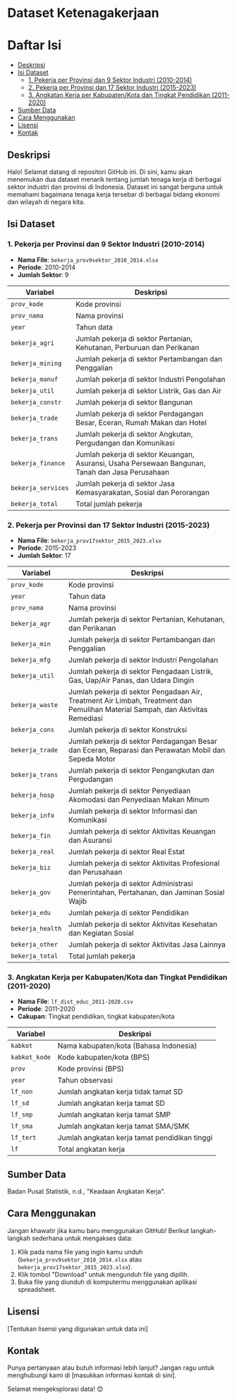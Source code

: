 # Dataset Ketenagakerjaan

# Daftar Isi

  - [Deskripsi](#deskripsi)
  - [Isi Dataset](#isi-dataset)
    - [1. Pekerja per Provinsi dan 9 Sektor Industri (2010-2014)](#1-pekerja-per-provinsi-dan-9-sektor-industri-2010-2014)
    - [2. Pekerja per Provinsi dan 17 Sektor Industri (2015-2023)](#2-pekerja-per-provinsi-dan-17-sektor-industri-2015-2023)
    - [3. Angkatan Kerja per Kabupaten/Kota dan Tingkat Pendidikan (2011-2020)](#3-angkatan-kerja-per-kabupatenkota-dan-tingkat-pendidikan-2011-2020)
  - [Sumber Data](#sumber-data)
  - [Cara Menggunakan](#cara-menggunakan)
  - [Lisensi](#lisensi)
  - [Kontak](#kontak)
 
## Deskripsi
Halo! Selamat datang di repositori GitHub ini. Di sini, kamu akan menemukan dua dataset menarik tentang jumlah tenaga kerja di berbagai sektor industri dan provinsi di Indonesia. Dataset ini sangat berguna untuk memahami bagaimana tenaga kerja tersebar di berbagai bidang ekonomi dan wilayah di negara kita.

## Isi Dataset

### 1. Pekerja per Provinsi dan 9 Sektor Industri (2010-2014)
- **Nama File**: `bekerja_prov9sektor_2010_2014.xlsx`
- **Periode**: 2010-2014
- **Jumlah Sektor**: 9

| Variabel | Deskripsi |
|----------|-----------|
| `prov_kode` | Kode provinsi |
| `prov_nama` | Nama provinsi |
| `year` | Tahun data |
| `bekerja_agri` | Jumlah pekerja di sektor Pertanian, Kehutanan, Perburuan dan Perikanan |
| `bekerja_mining` | Jumlah pekerja di sektor Pertambangan dan Penggalian |
| `bekerja_manuf` | Jumlah pekerja di sektor Industri Pengolahan |
| `bekerja_util` | Jumlah pekerja di sektor Listrik, Gas dan Air |
| `bekerja_constr` | Jumlah pekerja di sektor Bangunan |
| `bekerja_trade` | Jumlah pekerja di sektor Perdagangan Besar, Eceran, Rumah Makan dan Hotel |
| `bekerja_trans` | Jumlah pekerja di sektor Angkutan, Pergudangan dan Komunikasi |
| `bekerja_finance` | Jumlah pekerja di sektor Keuangan, Asuransi, Usaha Persewaan Bangunan, Tanah dan Jasa Perusahaan |
| `bekerja_services` | Jumlah pekerja di sektor Jasa Kemasyarakatan, Sosial dan Perorangan |
| `bekerja_total` | Total jumlah pekerja |

### 2. Pekerja per Provinsi dan 17 Sektor Industri (2015-2023)
- **Nama File**: `bekerja_prov17sektor_2015_2023.xlsx`
- **Periode**: 2015-2023
- **Jumlah Sektor**: 17

| Variabel | Deskripsi |
|----------|-----------|
| `prov_kode` | Kode provinsi |
| `year` | Tahun data |
| `prov_nama` | Nama provinsi |
| `bekerja_agr` | Jumlah pekerja di sektor Pertanian, Kehutanan, dan Perikanan |
| `bekerja_min` | Jumlah pekerja di sektor Pertambangan dan Penggalian |
| `bekerja_mfg` | Jumlah pekerja di sektor Industri Pengolahan |
| `bekerja_util` | Jumlah pekerja di sektor Pengadaan Listrik, Gas, Uap/Air Panas, dan Udara Dingin |
| `bekerja_waste` | Jumlah pekerja di sektor Pengadaan Air, Treatment Air Limbah, Treatment dan Pemulihan Material Sampah, dan Aktivitas Remediasi |
| `bekerja_cons` | Jumlah pekerja di sektor Konstruksi |
| `bekerja_trade` | Jumlah pekerja di sektor Perdagangan Besar dan Eceran, Reparasi dan Perawatan Mobil dan Sepeda Motor |
| `bekerja_trans` | Jumlah pekerja di sektor Pengangkutan dan Pergudangan |
| `bekerja_hosp` | Jumlah pekerja di sektor Penyediaan Akomodasi dan Penyediaan Makan Minum |
| `bekerja_info` | Jumlah pekerja di sektor Informasi dan Komunikasi |
| `bekerja_fin` | Jumlah pekerja di sektor Aktivitas Keuangan dan Asuransi |
| `bekerja_real` | Jumlah pekerja di sektor Real Estat |
| `bekerja_biz` | Jumlah pekerja di sektor Aktivitas Profesional dan Perusahaan |
| `bekerja_gov` | Jumlah pekerja di sektor Administrasi Pemerintahan, Pertahanan, dan Jaminan Sosial Wajib |
| `bekerja_edu` | Jumlah pekerja di sektor Pendidikan |
| `bekerja_health` | Jumlah pekerja di sektor Aktivitas Kesehatan dan Kegiatan Sosial |
| `bekerja_other` | Jumlah pekerja di sektor Aktivitas Jasa Lainnya |
| `bekerja_total` | Total jumlah pekerja |

### 3. Angkatan Kerja per Kabupaten/Kota dan Tingkat Pendidikan (2011-2020)
- **Nama File**: `lf_dist_educ_2011-2020.csv`
- **Periode**: 2011-2020
- **Cakupan**: Tingkat pendidikan, tingkat kabupaten/kota

| Variabel | Deskripsi |
|----------|-----------|
| `kabkot` | Nama kabupaten/kota (Bahasa Indonesia) |
| `kabkot_kode` | Kode kabupaten/kota (BPS) |
| `prov` | Kode provinsi (BPS) |
| `year` | Tahun observasi |
| `lf_non` | Jumlah angkatan kerja tidak tamat SD |
| `lf_sd` | Jumlah angkatan kerja tamat SD |
| `lf_smp` | Jumlah angkatan kerja tamat SMP |
| `lf_sma` | Jumlah angkatan kerja tamat SMA/SMK |
| `lf_tert` | Jumlah angkatan kerja tamat pendidikan tinggi |
| `lf` | Total angkatan kerja |

## Sumber Data
Badan Pusat Statistik, n.d., "Keadaan Angkatan Kerja".

## Cara Menggunakan
Jangan khawatir jika kamu baru menggunakan GitHub! Berikut langkah-langkah sederhana untuk mengakses data:
1. Klik pada nama file yang ingin kamu unduh (`bekerja_prov9sektor_2010_2014.xlsx` atau `bekerja_prov17sektor_2015_2023.xlsx`).
2. Klik tombol "Download" untuk mengunduh file yang dipilih.
3. Buka file yang diunduh di komputermu menggunakan aplikasi spreadsheet.

## Lisensi
[Tentukan lisensi yang digunakan untuk data ini]

## Kontak
Punya pertanyaan atau butuh informasi lebih lanjut? Jangan ragu untuk menghubungi kami di [masukkan informasi kontak di sini].

Selamat mengeksplorasi data! 😊
